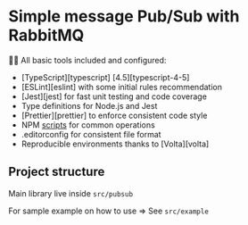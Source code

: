# Simple message Pub/Sub with RabbitMQ

🏃🏽 All basic tools included and configured:

- [TypeScript][typescript] [4.5][typescript-4-5]
- [ESLint][eslint] with some initial rules recommendation
- [Jest][jest] for fast unit testing and code coverage
- Type definitions for Node.js and Jest
- [Prettier][prettier] to enforce consistent code style
- NPM [scripts](#available-scripts) for common operations
- .editorconfig for consistent file format
- Reproducible environments thanks to [Volta][volta]

## Project structure

Main library live inside `src/pubsub`

For sample example on how to use => See `src/example`
